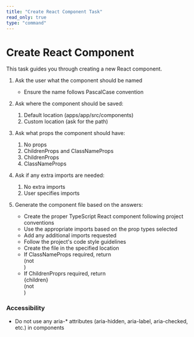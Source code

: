 ```yaml
---
title: "Create React Component Task"
read_only: true
type: "command"
---
```


# Create React Component

This task guides you through creating a new React component.

1. Ask the user what the component should be named
   - Ensure the name follows PascalCase convention

2. Ask where the component should be saved:
   1. Default location (apps/app/src/components)
   2. Custom location (ask for the path)

3. Ask what props the component should have:
   1. No props
   2. ChildrenProps and ClassNameProps
   3. ChildrenProps
   4. ClassNameProps

4. Ask if any extra imports are needed:
   1. No extra imports
   2. User specifies imports

5. Generate the component file based on the answers:
   - Create the proper TypeScript React component following project conventions
   - Use the appropriate imports based on the prop types selected
   - Add any additional imports requested
   - Follow the project's code style guidelines
   - Create the file in the specified location
   - If ClassNameProps required, return <Div className={[className]}></Div> (not <div>)
   - If ChildrenProprs required, return <Div>{children}</Div> (not <div>)

### Accessibility

- Do not use any aria-\* attributes (aria-hidden, aria-label, aria-checked, etc.) in components
